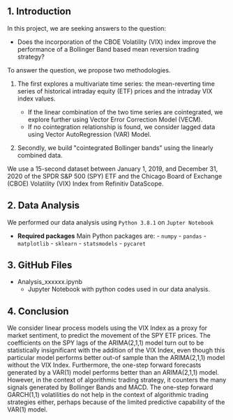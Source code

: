 ## 1. Introduction
In this project, we are seeking answers to the question: 

* Does the incorporation of the CBOE Volatility (VIX) index improve the performance of a Bollinger Band based mean reversion trading strategy? 

To answer the question, we propose two methodologies. 

1. The first explores a multivariate time series: the mean-reverting time series of historical intraday equity (ETF) prices and the intraday VIX index values. 
    - If the linear combination of the two time series are cointegrated, we explore further using Vector Error Correction Model (VECM). 
    - If no cointegration relationship is found, we consider lagged data using Vector AutoRegression (VAR) Model. 
         
2. Secondly, we build "cointegrated Bollinger bands" using the linearly combined data.

We use a 15-second dataset between January 1, 2019, and December 31, 2020 of the SPDR S&P 500 (SPY) ETF and the Chicago Board of Exchange (CBOE) Volatility (VIX) Index from Refinitiv DataScope.

## 2. Data Analysis
We performed our data analysis using `Python 3.8.1`  on `Jupter Notebook`
 
 * **Required packages** 
      Main Python packages are: 
        - `numpy`
        - `pandas`
        - `matplotlib`
        - `sklearn`
        - `statsmodels`
        - `pycaret` 
   
## 3. GitHub Files
* Analysis_xxxxxx.ipynb
    - Jupyter Notebook with python codes used in our data analysis.
   
## 4. Conclusion
We consider linear process models using the VIX Index as a proxy for market sentiment, to predict the movement of the SPY ETF prices. The coefficients on the SPY lags of the ARIMA(2,1,1) model turn out to be statistically insignificant with the addition of the VIX Index, even though this particular model performs better out-of sample than the ARIMA(2,1,1) model without the VIX Index. Furthermore, the one-step forward forecasts generated by a VAR(1) model performs better than an ARIMA(2,1,1) model. However, in the context of algorithmic trading strategy, it counters the many signals generated by Bollinger Bands and MACD. The one-step forward GARCH(1,1) volatilities do not help in the context of algorithmic trading strategies either, perhaps because of the limited predictive capability of the VAR(1) model.
